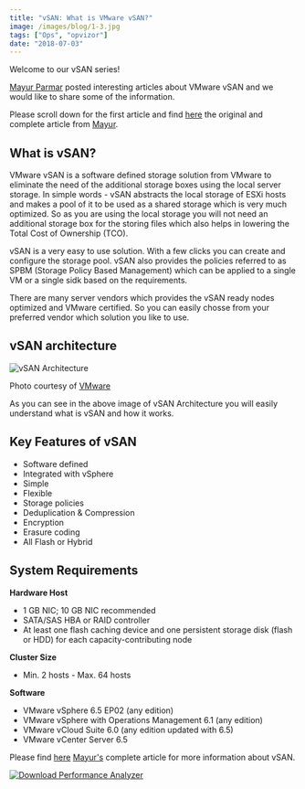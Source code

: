 ```yaml
---
title: "vSAN: What is VMware vSAN?"
image: /images/blog/1-3.jpg
tags: ["Ops", "opvizor"]
date: "2018-07-03"
---
```


Welcome to our vSAN series! 

[Mayur Parmar](https://twitter.com/MasteringVmware) posted interesting articles about VMware vSAN and we would like to share some of the information.

Please scroll down for the first article and find [here](http://masteringvmware.com/vsan-what-is-vmware-vsan/) the original and complete article from [Mayur](https://twitter.com/MasteringVmware).

## What is vSAN?

VMware vSAN is a software defined storage solution from VMware to eliminate the need of the additional storage boxes using the local server storage. In simple words - vSAN abstracts the local storage of ESXi hosts and makes a pool of it to be used as a shared storage which is very much optimized. So as you are using the local storage you will not need an additional storage box for the storing files which also helps in lowering the Total Cost of Ownership (TCO).

vSAN is a very easy to use solution. With a few clicks you can create and configure the storage pool. vSAN also provides the policies referred to as SPBM (Storage Policy Based Management) which can be applied to a single VM or a single sidk based on the requirements.

There are many server vendors which provides the vSAN ready nodes optimized and VMware certified. So you can easily chosse from your preferred vendor which solution you like to use.

## vSAN architecture

![vSAN Architecture](/images/blog/1-3.jpg)

Photo courtesy of [VMware](https://www.vmware.com/products/vsan.html)

As you can see in the above image of vSAN Architecture you will easily understand what is vSAN and how it works.

## Key Features of vSAN

- Software defined
- Integrated with vSphere
- Simple
- Flexible
- Storage policies
- Deduplication & Compression
- Encryption
- Erasure coding
- All Flash or Hybrid

## System Requirements

**Hardware Host**

- 1 GB NIC; 10 GB NIC recommended
- SATA/SAS HBA or RAID controller
- At least one flash caching device and one persistent storage disk (flash or HDD) for each capacity-contributing node

**Cluster Size**

- Min. 2 hosts - Max. 64 hosts

**Software**

- VMware vSphere 6.5 EP02 (any edition)
- VMware vSphere with Operations Management 6.1 (any edition)
- VMware vCloud Suite 6.0 (any edition updated with 6.5)
- VMware vCenter Server 6.5

Please find [here](http://masteringvmware.com/vsan-what-is-vmware-vsan/) [Mayur's](https://twitter.com/MasteringVmware) complete article for more information about vSAN.

[![Download Performance Analyzer](/images/blog/button_download-performance-analyzer-6-360x41-1.png)](https://www.opvizor.com/)
